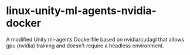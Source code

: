 # linux-unity-ml-agents-nvidia-docker
A modified Unity ml-agents Dockerfile based on nvidia/cudagl that allows gpu (nvidia) training and doesn't require a headless environment.
